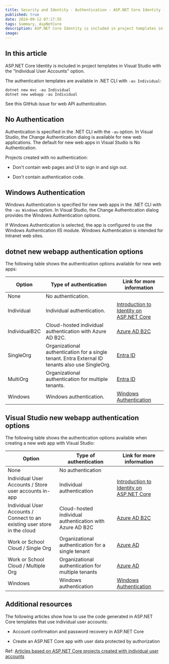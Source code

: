 ```yaml
---
title: Security and Identity - Authentication - ASP.NET Core Identity - Individual user accounts
published: true
date: 2024-09-12 07:17:55
tags: Summary, AspNetCore
description: ASP.NET Core Identity is included in project templates in Visual Studio with the "Individual User Accounts" option.
image:
---
```


## In this article

ASP.NET Core Identity is included in project templates in Visual Studio with the "Individual User Accounts" option.

The authentication templates are available in .NET CLI with ```-au Individual```:

```dotnetcli
dotnet new mvc -au Individual
dotnet new webapp -au Individual
```

See this GitHub issue for web API authentication.



## No Authentication

Authentication is specified in the .NET CLI with the ```-au``` option. In Visual Studio, the Change Authentication dialog is available for new web applications. The default for new web apps in Visual Studio is No Authentication.

Projects created with no authentication:

- Don't contain web pages and UI to sign in and sign out.

- Don't contain authentication code.



## Windows Authentication

Windows Authentication is specified for new web apps in the .NET CLI with the ```-au Windows``` option. In Visual Studio, the Change Authentication dialog provides the Windows Authentication options.

If Windows Authentication is selected, the app is configured to use the Windows Authentication IIS module. Windows Authentication is intended for Intranet web sites.

## dotnet new webapp authentication options

The following table shows the authentication options available for new web apps:

<table><thead>
<tr>
<th>Option</th>
<th>Type of authentication</th>
<th>Link for more information</th>
</tr>
</thead>
<tbody>
<tr>
<td>None</td>
<td>No authentication.</td>
<td></td>
</tr>
<tr>
<td>Individual</td>
<td>Individual authentication.</td>
<td><a href="identity?view=aspnetcore-8.0" data-linktype="relative-path">Introduction to Identity on ASP.NET Core</a></td>
</tr>
<tr>
<td>IndividualB2C</td>
<td>Cloud-hosted individual authentication with Azure AD B2C.</td>
<td><a href="/en-us/azure/active-directory-b2c/" data-linktype="absolute-path">Azure AD B2C</a></td>
</tr>
<tr>
<td>SingleOrg</td>
<td>Organizational authentication for a single tenant. Entra External ID tenants also use SingleOrg.</td>
<td><a href="/en-us/azure/active-directory/develop/quickstart-v2-aspnet-core-webapp" data-linktype="absolute-path">Entra ID</a></td>
</tr>
<tr>
<td>MultiOrg</td>
<td>Organizational authentication for multiple tenants.</td>
<td><a href="/en-us/azure/active-directory/develop/quickstart-v2-aspnet-core-webapp" data-linktype="absolute-path">Entra ID</a></td>
</tr>
<tr>
<td>Windows</td>
<td>Windows authentication.</td>
<td><a href="windowsauth?view=aspnetcore-8.0" data-linktype="relative-path">Windows Authentication</a></td>
</tr>
</tbody></table>

## Visual Studio new webapp authentication options

The following table shows the authentication options available when creating a new web app with Visual Studio:

<table><thead>
<tr>
<th>Option</th>
<th>Type of authentication</th>
<th>Link for more information</th>
</tr>
</thead>
<tbody>
<tr>
<td>None</td>
<td>No authentication</td>
<td></td>
</tr>
<tr>
<td>Individual User Accounts / Store user accounts in-app</td>
<td>Individual authentication</td>
<td><a href="identity?view=aspnetcore-8.0" data-linktype="relative-path">Introduction to Identity on ASP.NET Core</a></td>
</tr>
<tr>
<td>Individual User Accounts / Connect to an existing user store in the cloud</td>
<td>Cloud-hosted individual authentication with Azure AD B2C</td>
<td><a href="/en-us/azure/active-directory-b2c/" data-linktype="absolute-path">Azure AD B2C</a></td>
</tr>
<tr>
<td>Work or School Cloud / Single Org</td>
<td>Organizational authentication for a single tenant</td>
<td><a href="/en-us/azure/active-directory/develop/quickstart-v2-aspnet-core-webapp" data-linktype="absolute-path">Azure AD</a></td>
</tr>
<tr>
<td>Work or School Cloud / Multiple Org</td>
<td>Organizational authentication for multiple tenants</td>
<td><a href="/en-us/azure/active-directory/develop/quickstart-v2-aspnet-core-webapp" data-linktype="absolute-path">Azure AD</a></td>
</tr>
<tr>
<td>Windows</td>
<td>Windows authentication</td>
<td><a href="windowsauth?view=aspnetcore-8.0" data-linktype="relative-path">Windows Authentication</a></td>
</tr>
</tbody></table>

## Additional resources

The following articles show how to use the code generated in ASP.NET Core templates that use individual user accounts:

- Account confirmation and password recovery in ASP.NET Core

- Create an ASP.NET Core app with user data protected by authorization

Ref: [Articles based on ASP.NET Core projects created with individual user accounts](https://learn.microsoft.com/en-us/aspnet/core/security/authentication/individual?view=aspnetcore-8.0)